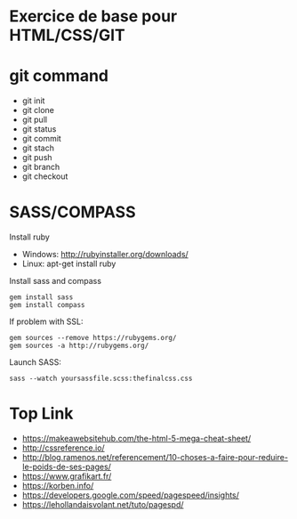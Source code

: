 # Exercice de base pour HTML/CSS/GIT




# git command

* git init
* git clone
* git pull
* git status
* git commit
* git stach
* git push
* git branch
* git checkout

# SASS/COMPASS

Install ruby
* Windows: http://rubyinstaller.org/downloads/
* Linux: apt-get install ruby
    
    
Install sass and compass
    
    gem install sass
    gem install compass

If problem with SSL: 

    gem sources --remove https://rubygems.org/
    gem sources -a http://rubygems.org/

Launch SASS:

	sass --watch yoursassfile.scss:thefinalcss.css

# Top Link
* https://makeawebsitehub.com/the-html-5-mega-cheat-sheet/
* http://cssreference.io/
* http://blog.ramenos.net/referencement/10-choses-a-faire-pour-reduire-le-poids-de-ses-pages/
* https://www.grafikart.fr/
* https://korben.info/
* https://developers.google.com/speed/pagespeed/insights/
* https://lehollandaisvolant.net/tuto/pagespd/
